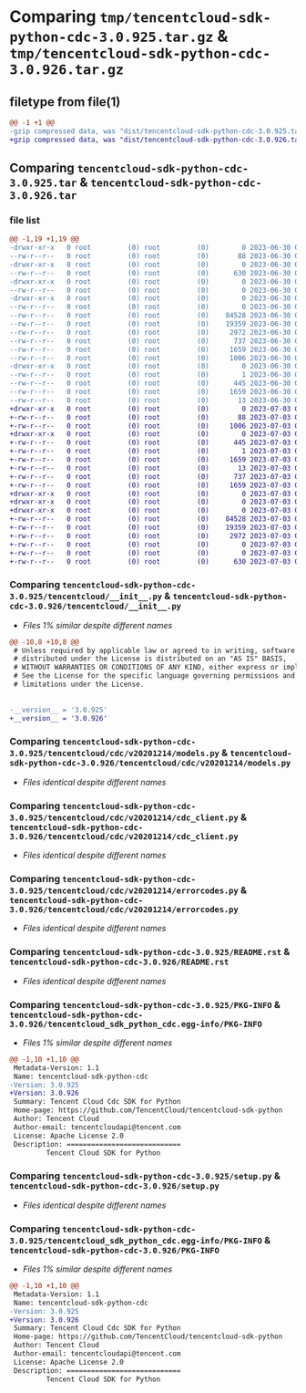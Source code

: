 # Comparing `tmp/tencentcloud-sdk-python-cdc-3.0.925.tar.gz` & `tmp/tencentcloud-sdk-python-cdc-3.0.926.tar.gz`

## filetype from file(1)

```diff
@@ -1 +1 @@
-gzip compressed data, was "dist/tencentcloud-sdk-python-cdc-3.0.925.tar", last modified: Fri Jun 30 02:02:23 2023, max compression
+gzip compressed data, was "dist/tencentcloud-sdk-python-cdc-3.0.926.tar", last modified: Mon Jul  3 00:21:20 2023, max compression
```

## Comparing `tencentcloud-sdk-python-cdc-3.0.925.tar` & `tencentcloud-sdk-python-cdc-3.0.926.tar`

### file list

```diff
@@ -1,19 +1,19 @@
-drwxr-xr-x   0 root         (0) root         (0)        0 2023-06-30 02:02:23.000000 tencentcloud-sdk-python-cdc-3.0.925/
--rw-r--r--   0 root         (0) root         (0)       88 2023-06-30 02:02:23.000000 tencentcloud-sdk-python-cdc-3.0.925/setup.cfg
-drwxr-xr-x   0 root         (0) root         (0)        0 2023-06-30 02:02:23.000000 tencentcloud-sdk-python-cdc-3.0.925/tencentcloud/
--rw-r--r--   0 root         (0) root         (0)      630 2023-06-30 02:02:23.000000 tencentcloud-sdk-python-cdc-3.0.925/tencentcloud/__init__.py
-drwxr-xr-x   0 root         (0) root         (0)        0 2023-06-30 02:02:23.000000 tencentcloud-sdk-python-cdc-3.0.925/tencentcloud/cdc/
--rw-r--r--   0 root         (0) root         (0)        0 2023-06-30 02:02:23.000000 tencentcloud-sdk-python-cdc-3.0.925/tencentcloud/cdc/__init__.py
-drwxr-xr-x   0 root         (0) root         (0)        0 2023-06-30 02:02:23.000000 tencentcloud-sdk-python-cdc-3.0.925/tencentcloud/cdc/v20201214/
--rw-r--r--   0 root         (0) root         (0)        0 2023-06-30 02:02:23.000000 tencentcloud-sdk-python-cdc-3.0.925/tencentcloud/cdc/v20201214/__init__.py
--rw-r--r--   0 root         (0) root         (0)    84528 2023-06-30 02:02:23.000000 tencentcloud-sdk-python-cdc-3.0.925/tencentcloud/cdc/v20201214/models.py
--rw-r--r--   0 root         (0) root         (0)    19359 2023-06-30 02:02:23.000000 tencentcloud-sdk-python-cdc-3.0.925/tencentcloud/cdc/v20201214/cdc_client.py
--rw-r--r--   0 root         (0) root         (0)     2972 2023-06-30 02:02:23.000000 tencentcloud-sdk-python-cdc-3.0.925/tencentcloud/cdc/v20201214/errorcodes.py
--rw-r--r--   0 root         (0) root         (0)      737 2023-06-30 02:02:23.000000 tencentcloud-sdk-python-cdc-3.0.925/README.rst
--rw-r--r--   0 root         (0) root         (0)     1659 2023-06-30 02:02:23.000000 tencentcloud-sdk-python-cdc-3.0.925/PKG-INFO
--rw-r--r--   0 root         (0) root         (0)     1006 2023-06-30 02:02:23.000000 tencentcloud-sdk-python-cdc-3.0.925/setup.py
-drwxr-xr-x   0 root         (0) root         (0)        0 2023-06-30 02:02:23.000000 tencentcloud-sdk-python-cdc-3.0.925/tencentcloud_sdk_python_cdc.egg-info/
--rw-r--r--   0 root         (0) root         (0)        1 2023-06-30 02:02:23.000000 tencentcloud-sdk-python-cdc-3.0.925/tencentcloud_sdk_python_cdc.egg-info/dependency_links.txt
--rw-r--r--   0 root         (0) root         (0)      445 2023-06-30 02:02:23.000000 tencentcloud-sdk-python-cdc-3.0.925/tencentcloud_sdk_python_cdc.egg-info/SOURCES.txt
--rw-r--r--   0 root         (0) root         (0)     1659 2023-06-30 02:02:23.000000 tencentcloud-sdk-python-cdc-3.0.925/tencentcloud_sdk_python_cdc.egg-info/PKG-INFO
--rw-r--r--   0 root         (0) root         (0)       13 2023-06-30 02:02:23.000000 tencentcloud-sdk-python-cdc-3.0.925/tencentcloud_sdk_python_cdc.egg-info/top_level.txt
+drwxr-xr-x   0 root         (0) root         (0)        0 2023-07-03 00:21:20.000000 tencentcloud-sdk-python-cdc-3.0.926/
+-rw-r--r--   0 root         (0) root         (0)       88 2023-07-03 00:21:20.000000 tencentcloud-sdk-python-cdc-3.0.926/setup.cfg
+-rw-r--r--   0 root         (0) root         (0)     1006 2023-07-03 00:21:20.000000 tencentcloud-sdk-python-cdc-3.0.926/setup.py
+drwxr-xr-x   0 root         (0) root         (0)        0 2023-07-03 00:21:20.000000 tencentcloud-sdk-python-cdc-3.0.926/tencentcloud_sdk_python_cdc.egg-info/
+-rw-r--r--   0 root         (0) root         (0)      445 2023-07-03 00:21:20.000000 tencentcloud-sdk-python-cdc-3.0.926/tencentcloud_sdk_python_cdc.egg-info/SOURCES.txt
+-rw-r--r--   0 root         (0) root         (0)        1 2023-07-03 00:21:20.000000 tencentcloud-sdk-python-cdc-3.0.926/tencentcloud_sdk_python_cdc.egg-info/dependency_links.txt
+-rw-r--r--   0 root         (0) root         (0)     1659 2023-07-03 00:21:20.000000 tencentcloud-sdk-python-cdc-3.0.926/tencentcloud_sdk_python_cdc.egg-info/PKG-INFO
+-rw-r--r--   0 root         (0) root         (0)       13 2023-07-03 00:21:20.000000 tencentcloud-sdk-python-cdc-3.0.926/tencentcloud_sdk_python_cdc.egg-info/top_level.txt
+-rw-r--r--   0 root         (0) root         (0)      737 2023-07-03 00:21:20.000000 tencentcloud-sdk-python-cdc-3.0.926/README.rst
+-rw-r--r--   0 root         (0) root         (0)     1659 2023-07-03 00:21:20.000000 tencentcloud-sdk-python-cdc-3.0.926/PKG-INFO
+drwxr-xr-x   0 root         (0) root         (0)        0 2023-07-03 00:21:20.000000 tencentcloud-sdk-python-cdc-3.0.926/tencentcloud/
+drwxr-xr-x   0 root         (0) root         (0)        0 2023-07-03 00:21:20.000000 tencentcloud-sdk-python-cdc-3.0.926/tencentcloud/cdc/
+drwxr-xr-x   0 root         (0) root         (0)        0 2023-07-03 00:21:20.000000 tencentcloud-sdk-python-cdc-3.0.926/tencentcloud/cdc/v20201214/
+-rw-r--r--   0 root         (0) root         (0)    84528 2023-07-03 00:21:20.000000 tencentcloud-sdk-python-cdc-3.0.926/tencentcloud/cdc/v20201214/models.py
+-rw-r--r--   0 root         (0) root         (0)    19359 2023-07-03 00:21:20.000000 tencentcloud-sdk-python-cdc-3.0.926/tencentcloud/cdc/v20201214/cdc_client.py
+-rw-r--r--   0 root         (0) root         (0)     2972 2023-07-03 00:21:20.000000 tencentcloud-sdk-python-cdc-3.0.926/tencentcloud/cdc/v20201214/errorcodes.py
+-rw-r--r--   0 root         (0) root         (0)        0 2023-07-03 00:21:20.000000 tencentcloud-sdk-python-cdc-3.0.926/tencentcloud/cdc/v20201214/__init__.py
+-rw-r--r--   0 root         (0) root         (0)        0 2023-07-03 00:21:20.000000 tencentcloud-sdk-python-cdc-3.0.926/tencentcloud/cdc/__init__.py
+-rw-r--r--   0 root         (0) root         (0)      630 2023-07-03 00:21:20.000000 tencentcloud-sdk-python-cdc-3.0.926/tencentcloud/__init__.py
```

### Comparing `tencentcloud-sdk-python-cdc-3.0.925/tencentcloud/__init__.py` & `tencentcloud-sdk-python-cdc-3.0.926/tencentcloud/__init__.py`

 * *Files 1% similar despite different names*

```diff
@@ -10,8 +10,8 @@
 # Unless required by applicable law or agreed to in writing, software
 # distributed under the License is distributed on an "AS IS" BASIS,
 # WITHOUT WARRANTIES OR CONDITIONS OF ANY KIND, either express or implied.
 # See the License for the specific language governing permissions and
 # limitations under the License.
 
 
-__version__ = '3.0.925'
+__version__ = '3.0.926'
```

### Comparing `tencentcloud-sdk-python-cdc-3.0.925/tencentcloud/cdc/v20201214/models.py` & `tencentcloud-sdk-python-cdc-3.0.926/tencentcloud/cdc/v20201214/models.py`

 * *Files identical despite different names*

### Comparing `tencentcloud-sdk-python-cdc-3.0.925/tencentcloud/cdc/v20201214/cdc_client.py` & `tencentcloud-sdk-python-cdc-3.0.926/tencentcloud/cdc/v20201214/cdc_client.py`

 * *Files identical despite different names*

### Comparing `tencentcloud-sdk-python-cdc-3.0.925/tencentcloud/cdc/v20201214/errorcodes.py` & `tencentcloud-sdk-python-cdc-3.0.926/tencentcloud/cdc/v20201214/errorcodes.py`

 * *Files identical despite different names*

### Comparing `tencentcloud-sdk-python-cdc-3.0.925/README.rst` & `tencentcloud-sdk-python-cdc-3.0.926/README.rst`

 * *Files identical despite different names*

### Comparing `tencentcloud-sdk-python-cdc-3.0.925/PKG-INFO` & `tencentcloud-sdk-python-cdc-3.0.926/tencentcloud_sdk_python_cdc.egg-info/PKG-INFO`

 * *Files 1% similar despite different names*

```diff
@@ -1,10 +1,10 @@
 Metadata-Version: 1.1
 Name: tencentcloud-sdk-python-cdc
-Version: 3.0.925
+Version: 3.0.926
 Summary: Tencent Cloud Cdc SDK for Python
 Home-page: https://github.com/TencentCloud/tencentcloud-sdk-python
 Author: Tencent Cloud
 Author-email: tencentcloudapi@tencent.com
 License: Apache License 2.0
 Description: ============================
         Tencent Cloud SDK for Python
```

### Comparing `tencentcloud-sdk-python-cdc-3.0.925/setup.py` & `tencentcloud-sdk-python-cdc-3.0.926/setup.py`

 * *Files identical despite different names*

### Comparing `tencentcloud-sdk-python-cdc-3.0.925/tencentcloud_sdk_python_cdc.egg-info/PKG-INFO` & `tencentcloud-sdk-python-cdc-3.0.926/PKG-INFO`

 * *Files 1% similar despite different names*

```diff
@@ -1,10 +1,10 @@
 Metadata-Version: 1.1
 Name: tencentcloud-sdk-python-cdc
-Version: 3.0.925
+Version: 3.0.926
 Summary: Tencent Cloud Cdc SDK for Python
 Home-page: https://github.com/TencentCloud/tencentcloud-sdk-python
 Author: Tencent Cloud
 Author-email: tencentcloudapi@tencent.com
 License: Apache License 2.0
 Description: ============================
         Tencent Cloud SDK for Python
```

